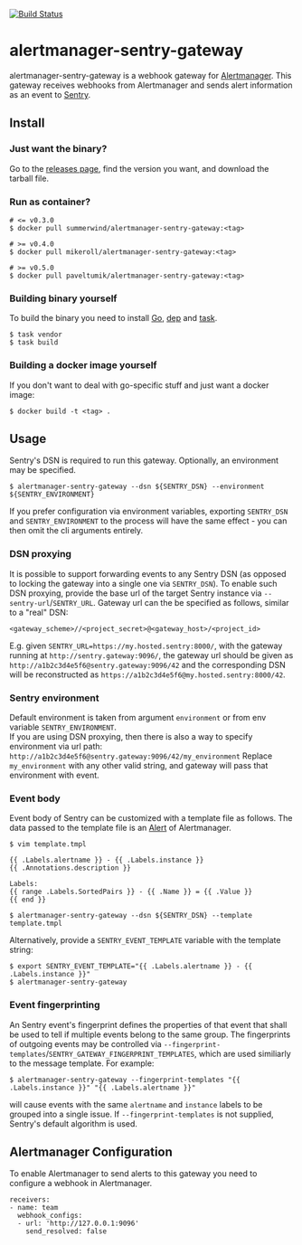 [![Build Status](https://travis-ci.org/sagor999/alertmanager-sentry-gateway.svg?branch=master)](https://travis-ci.org/sagor999/alertmanager-sentry-gateway)

# alertmanager-sentry-gateway

alertmanager-sentry-gateway is a webhook gateway for [Alertmanager](https://github.com/prometheus/alertmanager). This gateway receives webhooks from Alertmanager and sends alert information as an event to [Sentry](https://sentry.io).

## Install 

### Just want the binary?

Go to the [releases page](https://github.com/mikeroll/alertmanager-sentry-gateway/releases), find the version you want, and download the tarball file.

### Run as container?
```
# <= v0.3.0
$ docker pull summerwind/alertmanager-sentry-gateway:<tag>

# >= v0.4.0
$ docker pull mikeroll/alertmanager-sentry-gateway:<tag>

# >= v0.5.0
$ docker pull paveltumik/alertmanager-sentry-gateway:<tag>
```

### Building binary yourself

To build the binary you need to install [Go](https://golang.org/), [dep](https://github.com/golang/dep) and [task](https://github.com/go-task/task).

```
$ task vendor
$ task build
```

### Building a docker image yourself
If you don't want to deal with go-specific stuff and just want a docker image:
```
$ docker build -t <tag> .
```


## Usage

Sentry's DSN is required to run this gateway. Optionally, an environment may be specified.

```
$ alertmanager-sentry-gateway --dsn ${SENTRY_DSN} --environment ${SENTRY_ENVIRONMENT}
```

If you prefer configuration via environment variables, exporting `SENTRY_DSN` and `SENTRY_ENVIRONMENT` to the process will have the same effect - you can then omit the cli arguments entirely.

### DSN proxying
It is possible to support forwarding events to any Sentry DSN (as opposed to locking the gateway into a single one via `SENTRY_DSN`). To enable such DSN proxying, provide the base url of the target Sentry instance via `--sentry-url`/`SENTRY_URL`. Gateway url can the be specified as follows, similar to a "real" DSN:  
```
<gateway_scheme>//<project_secret>@<gateway_host>/<project_id>
```
E.g. given `SENTRY_URL=https://my.hosted.sentry:8000/`, with the gateway running at `http://sentry.gateway:9096/`, the gateway url should be given as `http://a1b2c3d4e5f6@sentry.gateway:9096/42` and the corresponding DSN will be reconstructed as `https://a1b2c3d4e5f6@my.hosted.sentry:8000/42`.

### Sentry environment
Default environment is taken from argument `environment` or from env variable `SENTRY_ENVIRONMENT`.  
If you are using DSN proxying, then there is also a way to specify environment via url path:
`http://a1b2c3d4e5f6@sentry.gateway:9096/42/my_environment`
Replace `my_environment` with any other valid string, and gateway will pass that environment with event.


### Event body
Event body of Sentry can be customized with a template file as follows. The data passed to the template file is an [Alert](https://godoc.org/github.com/prometheus/alertmanager/template#Alert) of Alertmanager.

```
$ vim template.tmpl
```
```
{{ .Labels.alertname }} - {{ .Labels.instance }}
{{ .Annotations.description }}

Labels:
{{ range .Labels.SortedPairs }} - {{ .Name }} = {{ .Value }}
{{ end }}
```
```
$ alertmanager-sentry-gateway --dsn ${SENTRY_DSN} --template template.tmpl
```

Alternatively, provide a `SENTRY_EVENT_TEMPLATE` variable with the template string:
```
$ export SENTRY_EVENT_TEMPLATE="{{ .Labels.alertname }} - {{ .Labels.instance }}"
$ alertmanager-sentry-gateway
```


### Event fingerprinting
An Sentry event's fingerprint defines the properties of that event that shall be used to tell if multiple events belong to the same group. The fingerprints of outgoing events may be controlled via `--fingerprint-templates`/`SENTRY_GATEWAY_FINGERPRINT_TEMPLATES`, which are used similiarly to the message template. For example:
```
$ alertmanager-sentry-gateway --fingerprint-templates "{{ .Labels.instance }}" "{{ .Labels.alertname }}"
```
will cause events with the same `alertname` and `instance` labels to be grouped into a single issue.
If `--fingerprint-templates` is not supplied, Sentry's default algorithm is used.


## Alertmanager Configuration

To enable Alertmanager to send alerts to this gateway you need to configure a webhook in Alertmanager.

```
receivers:
- name: team
  webhook_configs:
  - url: 'http://127.0.0.1:9096'
    send_resolved: false
```
